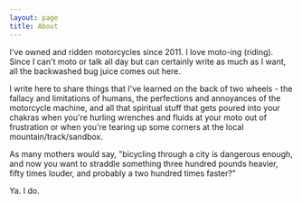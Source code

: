 ```yaml
---
layout: page
title: About
---
```


I've owned and ridden motorcycles since 2011. I love moto-ing (riding). Since I can't moto or talk all day but can certainly write as much as I want, all the backwashed bug juice comes out here.

I write here to share things that I've learned on the back of two wheels - the fallacy and limitations of humans, the perfections and annoyances of the motorcycle machine, and all that spiritual stuff that gets poured into your chakras when you're hurling wrenches and fluids at your moto out of frustration or when you're tearing up some corners at the local mountain/track/sandbox. 

As many mothers would say, "bicycling through a city is dangerous enough, and now you want to straddle something three hundred pounds heavier, fifty times louder, and probably a two hundred times faster?"

Ya. I do.

